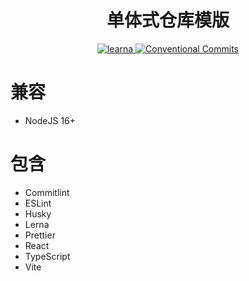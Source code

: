 <h1 align="center">
  单体式仓库模版
</h1>
<p align="center">
  <a href="https://lerna.js.org/" target="_blank">
    <img alt="learna" src="https://img.shields.io/badge/maintained%20with-lerna-cc00ff.svg">
  </a>
  <a href="https://conventionalcommits.org/" target="_blank">
    <img alt="Conventional Commits" src="https://img.shields.io/badge/Conventional%20Commits-1.0.0-yellow.svg">
  </a>
</p>

# 兼容

- NodeJS 16+

# 包含

- Commitlint
- ESLint
- Husky
- Lerna
- Prettier
- React
- TypeScript
- Vite
